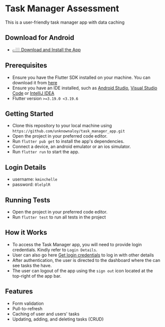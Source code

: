 # Task Manager Assessment

This is a user-friendly task manager app with data caching

## Download for Android

- [👉🏼 Download and Install the App](https://github.com/unknownaloy/task_manager_app/main/apk/task_manager_ellis.apk)

## Prerequisites

- Ensure you have the Flutter SDK installed on your machine. You can download it from [here](https://docs.flutter.dev/get-started/install)
- Ensure you have an IDE installed, such as [Android Studio](https://developer.android.com/studio), [Visual Studio Code](https://code.visualstudio.com/download) or [IntelliJ IDEA](https://www.jetbrains.com/idea/download/)
- Flutter version `>=3.19.0 <3.19.6`

## Getting Started

- Clone this repository to your local machine using `https://github.com/unknownaloy/task_manager_app.git`
- Open the project in your preferred code editor.
- Run `flutter pub get` to install the app's dependencies.
- Connect a device, an android emulator or an ios simulator.
- Run `flutter run` to start the app.

## Login Details

- username: `kminchelle`
- password: `0lelplR`

## Running Tests

- Open the project in your preferred code editor.
- Run `flutter test` to run all tests in the project

## How it Works

- To access the Task Manager app, you will need to provide login credentials. Kindly refer to `Login Details`.
- User can also go here [Get login credentials](https://dummyjson.com/users) to log in with other details
- After authentication, the user is directed to the dashboard where the can see tasks the have.
- The user can logout of the app using the `sign out` icon located at the top-right of the app bar.

## Features

- Form validation
- Pull-to-refresh
- Caching of user and users' tasks
- Updating, adding, and deleting tasks (CRUD)
